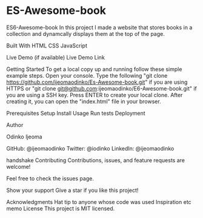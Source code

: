 # ES-Awesome-book

ES6-Awesome-book
In this project I made a website that stores books in a collection and dynamcally displays them at the top of the page.

Built With
HTML
CSS
JavaScript

Live Demo (if available)
Live Demo Link

Getting Started
To get a local copy up and running follow these simple example steps.
Open your console.
Type the following "git clone https://github.com/ijeomaodinko/Es-Awesome-book.git" if you are using HTTPS or "git clone git@github.com:ijeomaodinko/E6-Awesome-book.git" if you are using a SSH key.
Press ENTER to create your local clone.
After creating it, you can open the "index.html" file in your browser.

Prerequisites
Setup
Install
Usage
Run tests
Deployment

Author

Odinko Ijeoma

GitHub: @ijeomaodinko
Twitter: @iodinko
LinkedIn: @ijeomaodinko

handshake Contributing
Contributions, issues, and feature requests are welcome!

Feel free to check the issues page.

Show your support
Give a star if you like this project!

Acknowledgments
Hat tip to anyone whose code was used
Inspiration
etc
memo License
This project is MIT licensed.
